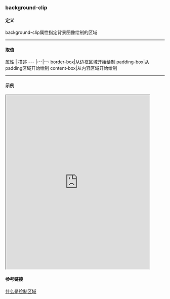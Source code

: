 ### background-clip

#### 定义
background-clip属性指定背景图像绘制的区域

---

#### 取值
属性 | 描述 
--- |:--|--:
border-box|从边框区域开始绘制
padding-box|从padding区域开始绘制
content-box|从内容区域开始绘制

---

#### 示例
<iframe width="90%" height="550" allowfullscreen="allowfullscreen" src="https://codepen.io/superwtt/embed/ZEQwgpm?height=450&theme-id=default&default-tab=result"></iframe>

#### 参考链接
[什么是绘制区域](https://www.jianshu.com/p/371037d76d0a)